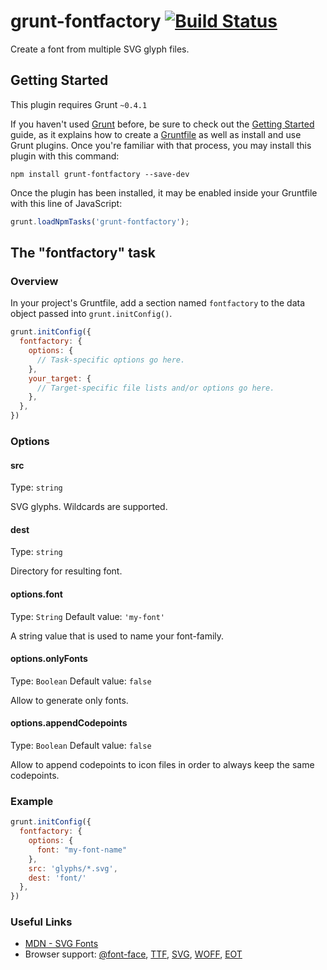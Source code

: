 # grunt-fontfactory [![Build Status](https://secure.travis-ci.org/cameronhunter/grunt-fontfactory.png)](http://travis-ci.org/cameronhunter/grunt-fontfactory)

Create a font from multiple SVG glyph files.

## Getting Started
This plugin requires Grunt `~0.4.1`

If you haven't used [Grunt](http://gruntjs.com/) before, be sure to check out the [Getting Started](http://gruntjs.com/getting-started) guide, as it explains how to create a [Gruntfile](http://gruntjs.com/sample-gruntfile) as well as install and use Grunt plugins. Once you're familiar with that process, you may install this plugin with this command:

```shell
npm install grunt-fontfactory --save-dev
```

Once the plugin has been installed, it may be enabled inside your Gruntfile with this line of JavaScript:

```js
grunt.loadNpmTasks('grunt-fontfactory');
```

## The "fontfactory" task

### Overview
In your project's Gruntfile, add a section named `fontfactory` to the data object passed into `grunt.initConfig()`.

```js
grunt.initConfig({
  fontfactory: {
    options: {
      // Task-specific options go here.
    },
    your_target: {
      // Target-specific file lists and/or options go here.
    },
  },
})
```

### Options

#### src
Type: `string`

SVG glyphs. Wildcards are supported.

#### dest
Type: `string`

Directory for resulting font.

#### options.font
Type: `String`
Default value: `'my-font'`

A string value that is used to name your font-family.

#### options.onlyFonts
Type: `Boolean`
Default value: `false`

Allow to generate only fonts.

#### options.appendCodepoints
Type: `Boolean`
Default value: `false`

Allow to append codepoints to icon files in order to always keep the same codepoints.

### Example

```js
grunt.initConfig({
  fontfactory: {
    options: {
      font: "my-font-name"
    },
    src: 'glyphs/*.svg',
    dest: 'font/'
  },
})
```

### Useful Links

* [MDN - SVG Fonts](https://developer.mozilla.org/en-US/docs/Web/SVG/Tutorial/SVG_fonts)
* Browser support: [@font-face](http://caniuse.com/#feat=fontface), [TTF](http://caniuse.com/#feat=ttf), [SVG](http://caniuse.com/#feat=svg-fonts), [WOFF](http://caniuse.com/#feat=woff), [EOT](http://caniuse.com/#feat=eot)
